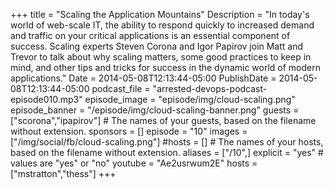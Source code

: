 +++
title = "Scaling the Application Mountains"
Description = "In today's world of web-scale IT, the ability to respond quickly to increased demand and traffic on your critical applications is an essential component of success. Scaling experts Steven Corona and Igor Papirov join Matt and Trevor to talk about why scaling matters, some good practices to keep in mind, and other tips and tricks for success in the dynamic world of modern applications."
Date = 2014-05-08T12:13:44-05:00
PublishDate = 2014-05-08T12:13:44-05:00
podcast_file = "arrested-devops-podcast-episode010.mp3"
episode_image = "episode/img/cloud-scaling.png"
episode_banner = "/episode/img/cloud-scaling-banner.png"
guests = ["scorona","ipapirov"] # The names of your guests, based on the filename without extension.
sponsors = []
episode = "10"
images = ["/img/social/fb/cloud-scaling.png"]
#hosts = [] # The names of your hosts, based on the filename without extension.
aliases = ["/10",]
explicit = "yes" # values are "yes" or "no"
youtube = "Ae2usrwum2E"
hosts = ["mstratton","thess"]
+++

